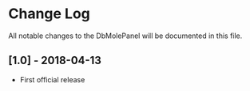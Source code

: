 Change Log
==========

All notable changes to the DbMolePanel will be documented in this file.

[1.0] - 2018-04-13
------------------

- First official release
